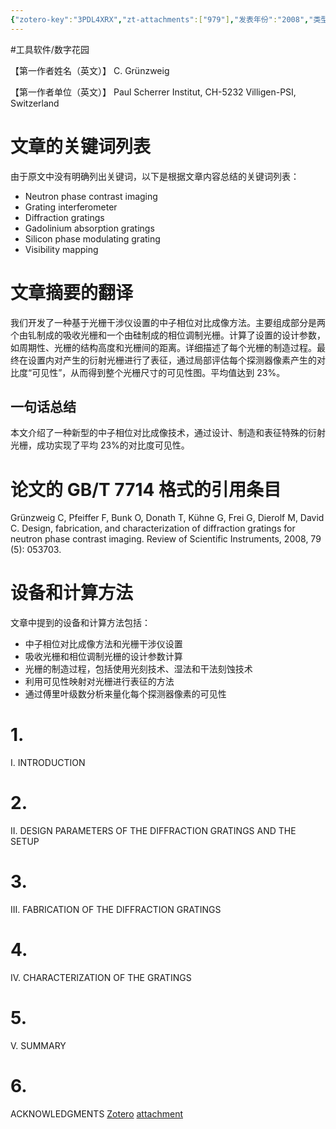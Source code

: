 ```yaml
---
{"zotero-key":"3PDL4XRX","zt-attachments":["979"],"发表年份":"2008","类型":["论文"],"评分":"5","简单评价":"待总结","dg-publish":true,"permalink":"/3_工作归档/收集/Design, fabrication, and characterization of diffraction gratings for neutron phase contrast imag/","dgPassFrontmatter":true}
---
```



#工具软件/数字花园


【第一作者姓名（英文）】
C. Grünzweig

【第一作者单位（英文）】
Paul Scherrer Institut, CH-5232 Villigen-PSI, Switzerland

# 文章的关键词列表
由于原文中没有明确列出关键词，以下是根据文章内容总结的关键词列表：
- Neutron phase contrast imaging
- Grating interferometer
- Diffraction gratings
- Gadolinium absorption gratings
- Silicon phase modulating grating
- Visibility mapping

# 文章摘要的翻译
我们开发了一种基于光栅干涉仪设置的中子相位对比成像方法。主要组成部分是两个由钆制成的吸收光栅和一个由硅制成的相位调制光栅。计算了设置的设计参数，如周期性、光栅的结构高度和光栅间的距离。详细描述了每个光栅的制造过程。最终在设置内对产生的衍射光栅进行了表征，通过局部评估每个探测器像素产生的对比度“可见性”，从而得到整个光栅尺寸的可见性图。平均值达到 23%。

## 一句话总结
本文介绍了一种新型的中子相位对比成像技术，通过设计、制造和表征特殊的衍射光栅，成功实现了平均 23%的对比度可见性。

# 论文的 GB/T 7714 格式的引用条目
Grünzweig C, Pfeiffer F, Bunk O, Donath T, Kühne G, Frei G, Dierolf M, David C. Design, fabrication, and characterization of diffraction gratings for neutron phase contrast imaging. Review of Scientific Instruments, 2008, 79 (5): 053703.

# 设备和计算方法
文章中提到的设备和计算方法包括：
- 中子相位对比成像方法和光栅干涉仪设置
- 吸收光栅和相位调制光栅的设计参数计算
- 光栅的制造过程，包括使用光刻技术、湿法和干法刻蚀技术
- 利用可见性映射对光栅进行表征的方法
- 通过傅里叶级数分析来量化每个探测器像素的可见性

# 1. 
I. INTRODUCTION

# 2. 
II. DESIGN PARAMETERS OF THE DIFFRACTION GRATINGS AND THE SETUP

# 3. 
III. FABRICATION OF THE DIFFRACTION GRATINGS

# 4. 
IV. CHARACTERIZATION OF THE GRATINGS

# 5. 
V. SUMMARY

# 6. 
ACKNOWLEDGMENTS [Zotero](zotero://select/library/items/3PDL4XRX) [attachment](<file:///D:/FILE/zotero%20database/storage/RU4LE4ET/Gr%C3%BCnzweig%20%E7%AD%89%20-%202008%20-%20Design,%20fabrication,%20and%20characterization%20of%20diffr.pdf>)
